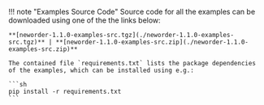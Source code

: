 !!! note "Examples Source Code"
    Source code for all the examples can be downloaded using one of the the links below:

    **[neworder-1.1.0-examples-src.tgz](./neworder-1.1.0-examples-src.tgz)** | **[neworder-1.1.0-examples-src.zip](./neworder-1.1.0-examples-src.zip)**

    The contained file `requirements.txt` lists the package dependencies of the examples, which can be installed using e.g.: 

    ```sh
    pip install -r requirements.txt
    ```
